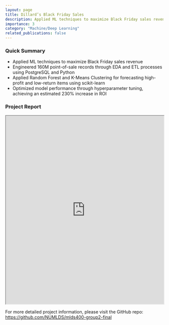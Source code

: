 ```yaml
---
layout: page
title: Dillard’s Black Friday Sales
description: Applied ML techniques to maximize Black Friday sales revenue
importance: 3
category: "Machine/Deep Learning"
related_publications: false
---
```


### Quick Summary

- Applied ML techniques to maximize Black Friday sales revenue
- Engineered 160M point-of-sale records through EDA and ETL processes using PostgreSQL and Python
- Applied Random Forest and K-Means Clustering for forecasting high-profit and low-return items using scikit-learn
- Optimized model performance through hyperparameter tuning, achieving an estimated 230% increase in ROI

### Project Report

<iframe src="https://drive.google.com/file/d/1YVFyaYHRFi5i68LV6iKovaxK8xmPdrF5/preview" width="100%" height="600px" allow="autoplay"></iframe>

For more detailed project information, please visit the GitHub repo: <https://github.com/NUMLDS/mlds400-group2-final>
